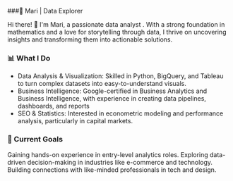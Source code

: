 ###🌟 Mari | Data Explorer

Hi there! 👋 I'm Mari, a passionate data analyst . With a strong foundation in mathematics and a love for storytelling through data, I thrive on uncovering insights and transforming them into actionable solutions.

### 📊 What I Do
- Data Analysis & Visualization: Skilled in Python, BigQuery, and Tableau to turn complex datasets into easy-to-understand visuals.
- Business Intelligence: Google-certified in Business Analytics and Business Intelligence, with experience in creating data pipelines, dashboards, and reports
-  SEO & Statistics: Interested in econometric modeling and performance analysis, particularly in capital markets.

### 🎯 Current Goals
Gaining hands-on experience in entry-level analytics roles.
Exploring data-driven decision-making in industries like e-commerce and technology.
Building connections with like-minded professionals in tech and design.
